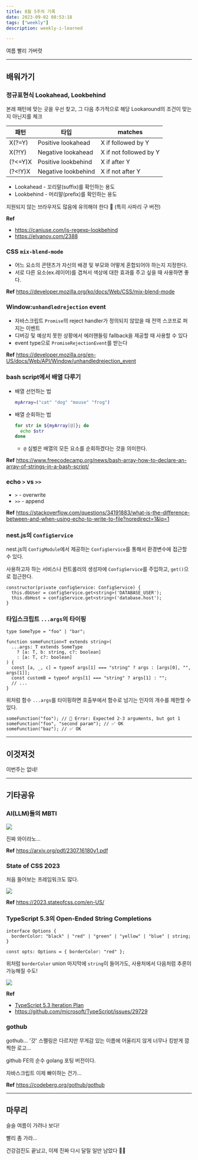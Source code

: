 ```yaml
---
title: 8월 5주차 기록
date: 2023-09-02 08:53:18
tags: ["weekly"]
description: weekly-i-learned

---
```


여름 빨리 가버렷

<!-- more -->

---

## 배워가기

### 정규표현식 Lookahead, Lookbehind

본래 패턴에 맞는 곳을 우선 찾고, 그 다음 추가적으로 해당 Lookaround의 조건이 맞는지 아닌지를 체크

| 패턴    | 타입                | matches                |
| ------- | ------------------- | ---------------------- |
| X(?=Y)  | Positive lookahead  | X if followed by Y     |
| X(?!Y)  | Negative lookahead  | X if not followed by Y |
| (?<=Y)X | Positive lookbehind | X if after Y           |
| (?<!Y)X | Negative lookbehind | X if not after Y       |

- Lookahead - 꼬리말(suffix)를 확인하는 용도
- Lookbehind - 머리말(prefix)를 확인하는 용도

지원되지 않는 브라우저도 많음에 유의해야 한다 🥲 (특히 사파리 구 버전)

**Ref**

- https://caniuse.com/js-regexp-lookbehind
- https://elvanov.com/2388

### CSS `mix-blend-mode`

- 어느 요소의 콘텐츠가 자신의 배경 및 부모와 어떻게 혼합되어야 하는지 지정한다.
- 서로 다른 요소(ex.레이어)를 겹쳐서 색상에 대한 효과를 주고 싶을 때 사용하면 좋다.

**Ref** https://developer.mozilla.org/ko/docs/Web/CSS/mix-blend-mode

### Window:`unhandledrejection` event

- 자바스크립트 `Promise`의 reject handler가 정의되지 않았을 때 전역 스코프로 퍼지는 이벤트
- 디버깅 및 예상치 못한 상황에서 에러핸들링 fallback을 제공할 때 사용할 수 있다
- event type으로 `PromiseRejectionEvent`를 받는다

**Ref** https://developer.mozilla.org/en-US/docs/Web/API/Window/unhandledrejection_event

### bash script에서 배열 다루기

- 배열 선언하는 법
  ```bash
  myArray=("cat" "dog" "mouse" "frog")
  ```
- 배열 순회하는 법
  ```bash
  for str in ${myArray[@]}; do
    echo $str
  done
  ```
  - `@` 심벌은 배열의 모든 요소를 순회하겠다는 것을 의미한다.

**Ref** https://www.freecodecamp.org/news/bash-array-how-to-declare-an-array-of-strings-in-a-bash-script/

### echo `>` vs `>>`

- `>` - overwrite
- `>>` - append

**Ref** https://stackoverflow.com/questions/34191883/what-is-the-difference-between-and-when-using-echo-to-write-to-file?noredirect=1&lq=1

### nest.js의 `ConfigService`

nest.js의 `ConfigModule`에서 제공하는 `ConfigService`를 통해서 환경변수에 접근할 수 있다.

사용하고자 하는 서비스나 컨트롤러의 생성자에 `ConfigService`를 주입하고, `get()`으로 접근한다.

```tsx
constructor(private configService: ConfigService) {
  this.dbUser = configService.get<string>('DATABASE_USER');
  this.dbHost = configService.get<string>('database.host');
}
```

### 타입스크립트 `...args`의 타이핑

```tsx
type SomeType = "foo" | "bar";

function someFunction<T extends string>(
  ...args: T extends SomeType
    ? [a: T, b: string, c?: boolean]
    : [a: T, c?: boolean]
) {
  const [a, _, c] = typeof args[1] === "string" ? args : [args[0], "", args[1]];
  const customB = typeof args[1] === "string" ? args[1] : "";
  // ...
}
```

위처럼 함수 `...args`를 타이핑하면 호출부에서 함수로 넘기는 인자의 개수를 제한할 수 있다.

```tsx
someFunction("foo"); // 🚨 Error: Expected 2-3 arguments, but got 1
someFunction("foo", "second param"); // ✅ OK
someFunction("baz"); // ✅ OK
```

---

## 이것저것

이번주는 없네!

---

## 기타공유

### AI(LLM)들의 MBTI

<img src="../../assets/2023-8-week-5/01.png" />

진짜 와이라노...

**Ref** <https://arxiv.org/pdf/2307.16180v1.pdf>

### State of CSS 2023

처음 들어보는 프레임워크도 많다.

<img src="../../assets/2023-8-week-5/02.png" />

**Ref** https://2023.stateofcss.com/en-US/

### TypeScript 5.3의 Open-Ended String Completions

```tsx
interface Options {
  borderColor: "black" | "red" | "green" | "yellow" | "blue" | string;
}

const opts: Options = { borderColor: "red" };
```

위처럼 `borderColor` union 마지막에 `string`이 들어가도, 사용처에서 다음처럼 추론이 가능해질 수도!

<img src="../../assets/2023-8-week-5/03.png" />

**Ref**

- [TypeScript 5.3 Iteration Plan](https://github.com/microsoft/TypeScript/issues/55486)
- https://github.com/microsoft/TypeScript/issues/29729

### gothub

gothub... '갓' 스펠링은 다르지만 무게감 있는 이름에 어울리지 않게 너무나 킹받게 깜찍한 로고...

github FE의 순수 golang 포팅 버전이다.

자바스크립트 이제 빠이하는 건가...

**Ref** <https://codeberg.org/gothub/gothub>

---

## 마무리

슬슬 여름이 가려나 보다!

빨리 좀 가라...

건강검진도 끝났고, 이제 진짜 다시 달릴 일만 남았다 🏃‍♀️
